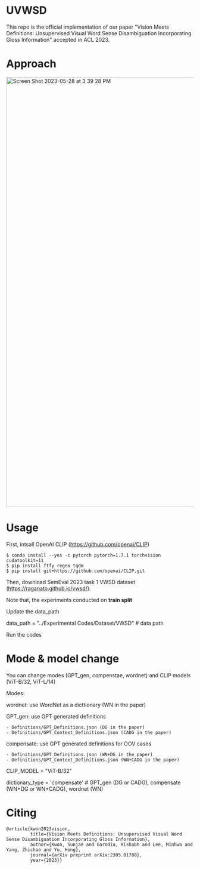 # UVWSD
This repo is the official implementation of our paper "Vision Meets Definitions: Unsupervised Visual Word Sense Disambiguation Incorporating Gloss Information" accepted in ACL 2023.

# Approach
<img width="1151" alt="Screen Shot 2023-05-28 at 3 39 28 PM" src="https://github.com/soon91jae/UVWSD/assets/9526659/40db64cc-2d72-4308-850d-5c9b624e8f35">

# Usage
First, intsall OpenAI CLIP (https://github.com/openai/CLIP)

    $ conda install --yes -c pytorch pytorch=1.7.1 torchvision cudatoolkit=11
    $ pip install ftfy regex tqdm
    $ pip install git+https://github.com/openai/CLIP.git

Then, download SemEval 2023 task 1 VWSD dataset (https://raganato.github.io/vwsd/).

Note that, the experiments conducted on **train split**

Update the data_path 

data_path = "../Experimental Codes/Dataset/VWSD" # data path

Run the codes

# Mode & model change
You can change modes (GPT_gen, compenstae, wordnet) and CLIP models (ViT-B/32, ViT-L/14)

Modes: 

  wordnet: use WordNet as a dicttionary (WN in the paper)
  
  GPT_gen: use GPT generated definitions

    - Definitions/GPT_Definitions.json (DG in the paper)  
    - Definitions/GPT_Context_Definitions.json (CADG in the paper)
    
  compensate: use GPT generated definitions for OOV cases 
  
    - Definitions/GPT_Definitions.json (WN+DG in the paper)    
    - Definitions/GPT_Context_Definitions.json (WN+CADG in the paper)
    
CLIP_MODEL = "ViT-B/32"

dictionary_type = 'compensate' # GPT_gen (DG or CADG), compensate (WN+DG or WN+CADG), wordnet (WN)


# Citing
    @article{kwon2023vision,
             title={Vision Meets Definitions: Unsupervised Visual Word Sense Disambiguation Incorporating Gloss Information},
             author={Kwon, Sunjae and Garodia, Rishabh and Lee, Minhwa and Yang, Zhichao and Yu, Hong},
             journal={arXiv preprint arXiv:2305.01788},
             year={2023}}


